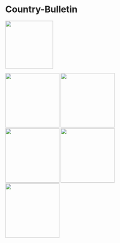 # Country-Bulletin
 <img src="https://github.com/gaurav-ag10/Country-Bulletin/blob/master/Icon.png" width="150" />

<p float="left">
  <img src="https://github.com/gaurav-ag10/Country-Bulletin/blob/master/Screenshots/Screenshot%201.png" width="170" />
  <img src="https://github.com/gaurav-ag10/Country-Bulletin/blob/master/Screenshots/Screenshot%202.png" width="170" /> 
  <img src="https://github.com/gaurav-ag10/Country-Bulletin/blob/master/Screenshots/Screenshot%202-1.png" width="170" />
  <img src="https://github.com/gaurav-ag10/Country-Bulletin/blob/master/Screenshots/Screenshot%203.png" width="170" />
  <img src="https://github.com/gaurav-ag10/Country-Bulletin/blob/master/Screenshots/Screenshot%204.png" width="170" />
</p>
